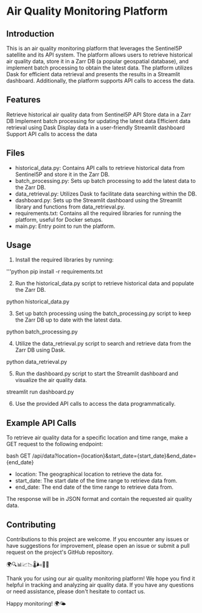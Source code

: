 # Air Quality Monitoring Platform

## Introduction

This is an air quality monitoring platform that leverages the Sentinel5P satellite and its API system. The platform allows users to retrieve historical air quality data, store it in a Zarr DB (a popular geospatial database), and implement batch processing to obtain the latest data. The platform utilizes Dask for efficient data retrieval and presents the results in a Streamlit dashboard. Additionally, the platform supports API calls to access the data.

## Features
Retrieve historical air quality data from Sentinel5P API
Store data in a Zarr DB
Implement batch processing for updating the latest data
Efficient data retrieval using Dask
Display data in a user-friendly Streamlit dashboard
Support API calls to access the data

## Files
- historical_data.py: Contains API calls to retrieve historical data from Sentinel5P and store it in the Zarr DB.
- batch_processing.py: Sets up batch processing to add the latest data to the Zarr DB.
- data_retrieval.py: Utilizes Dask to facilitate data searching within the DB.
- dashboard.py: Sets up the Streamlit dashboard using the Streamlit library and functions from data_retrieval.py.
- requirements.txt: Contains all the required libraries for running the platform, useful for Docker setups.
- main.py: Entry point to run the platform.

## Usage
1. Install the required libraries by running:

'''python
pip install -r requirements.txt

2. Run the historical_data.py script to retrieve historical data and populate the Zarr DB.

python historical_data.py

3. Set up batch processing using the batch_processing.py script to keep the Zarr DB up to date with the latest data.

python batch_processing.py

4. Utilize the data_retrieval.py script to search and retrieve data from the Zarr DB using Dask.

python data_retrieval.py

5. Run the dashboard.py script to start the Streamlit dashboard and visualize the air quality data.

streamlit run dashboard.py

6. Use the provided API calls to access the data programmatically.

## Example API Calls
To retrieve air quality data for a specific location and time range, make a GET request to the following endpoint:

bash
GET /api/data?location={location}&start_date={start_date}&end_date={end_date}

- location: The geographical location to retrieve the data for.
- start_date: The start date of the time range to retrieve data from.
- end_date: The end date of the time range to retrieve data from.

The response will be in JSON format and contain the requested air quality data.

## Contributing
Contributions to this project are welcome. If you encounter any issues or have suggestions for improvement, please open an issue or submit a pull request on the project's GitHub repository.

🌍🔍📊📈📉🌡️🌬️📡📅

Thank you for using our air quality monitoring platform! We hope you find it helpful in tracking and analyzing air quality data. If you have any questions or need assistance, please don't hesitate to contact us.

Happy monitoring! 🌍🌤️

